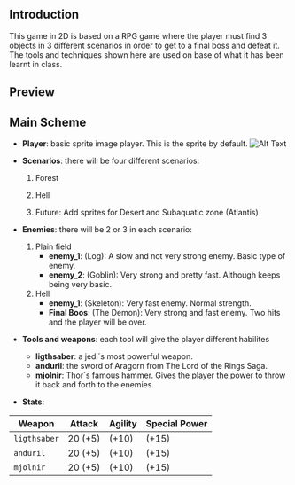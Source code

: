 ## Introduction

This game in 2D is based on a RPG game where the player must find 3 objects in 3 different scenarios in order to get to a final boss and defeat it. The tools and techniques shown here are used on base of what it has been learnt in class.

## Preview

<Insert preview image of the game here>

## Main Scheme

* **Player**: basic sprite image player. This is the sprite by default.
![Alt Text](https://github.com/luisblazquezm/story-of-a-rpg/tree/master/docs/Player.JPG)

* **Scenarios**: there will be four different scenarios:

    1. Forest
    2. Hell
    
    3. Future: Add sprites for Desert and Subaquatic zone (Atlantis)

* **Enemies**: there will be 2 or 3 in each scenario:

    1. Plain field
       * **enemy_1**: (Log): A slow and not very strong enemy. Basic type of enemy.
       * **enemy_2**: (Goblin): Very strong and pretty fast. Although keeps being very basic.
    2. Hell
       * **enemy_1**: (Skeleton): Very fast enemy. Normal strength.
       * **Final Boos**: (The Demon): Very strong and fast enemy. Two hits and the player will be over.

* **Tools and weapons**: each tool will give the player different habilites
   
   * **ligthsaber**: a jedi´s most powerful weapon.
   * **anduril**: the sword of Aragorn from The Lord of the Rings Saga.
   * **mjolnir**: Thor´s famous hammer. Gives the player the power to throw it back and forth to the enemies.
   
* **Stats**:

| Weapon | Attack | Agility | Special Power |
| --- | --- | --- | --- |
| `ligthsaber` | 20 (+5) | (+10) | (+15) | You can use the force to knockback your enemies |
| `anduril` | 20 (+5) | (+10) | (+15) | Use a bow and arrows |
| `mjolnir` | 20 (+5) | (+10) | (+15) | Throws back and forth Thor´s hammer simulating the effect of a boomerang|
